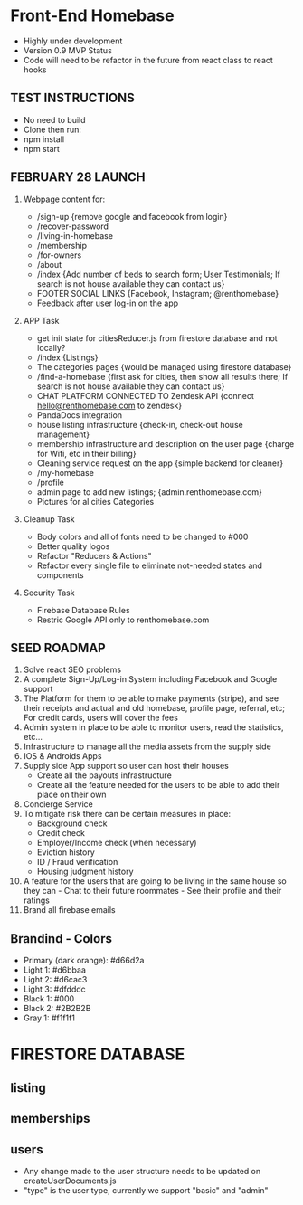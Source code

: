 # Front-End Homebase
 - Highly under development
 - Version 0.9 MVP Status
 - Code will need to be refactor in the future from react class to react hooks

## TEST INSTRUCTIONS
 - No need to build
 - Clone then run:
 - npm install
 - npm start

## FEBRUARY 28 LAUNCH
 1) Webpage content for:
    - /sign-up {remove google and facebook from login}
    - /recover-password
    - /living-in-homebase
    - /membership
    - /for-owners
    - /about
    - /index {Add number of beds to search form; User Testimonials; If search is not house available they can contact us}
    - FOOTER SOCIAL LINKS {Facebook, Instagram; @renthomebase}
    - Feedback after user log-in on the app

 2) APP Task
    - get init state for citiesReducer.js from firestore database and not locally?
    - /index {Listings}
    - The categories pages {would be managed using firestore database}
    - /find-a-homebase {first ask for cities, then show all results there; If search is not house available they can contact us}
    - CHAT PLATFORM CONNECTED TO Zendesk API {connect hello@renthomebase.com to zendesk}
    - PandaDocs integration
    - house listing infrastructure {check-in, check-out house management}
    - membership infrastructure and description on the user page {charge for Wifi, etc in their billing}
    - Cleaning service request on the app {simple backend for cleaner}
    - /my-homebase
    - /profile
    - admin page to add new listings; {admin.renthomebase.com}
    - Pictures for al cities Categories

 3) Cleanup Task
    - Body colors and all of fonts need to be changed to #000
    - Better quality logos
    - Refactor "Reducers & Actions"
    - Refactor every single file to eliminate not-needed states and components

 4) Security Task
    - Firebase Database Rules
    - Restric Google API only to renthomebase.com

## SEED ROADMAP
 1) Solve react SEO problems
 2) A complete Sign-Up/Log-in System including Facebook and Google support
 3) The Platform for them to be able to make payments (stripe), and see their receipts and actual and old homebase, profile page, referral, etc; For credit cards, users will cover the fees
 4) Admin system in place to be able to monitor users, read the statistics, etc...
 5) Infrastructure to manage all the media assets from the supply side
 6) IOS & Androids Apps
 7) Supply side App support so user can host their houses
    - Create all the payouts infrastructure
    - Create all the feature needed for the users to be able to add their place on their own
 8) Concierge Service
 9) To mitigate risk there can be certain measures in place:
    - Background check
    - Credit check
    - Employer/Income check (when necessary)
    - Eviction history
    - ID / Fraud verification
    - Housing judgment history
 10) A feature for the users that are going to be living in the same house so they can
    - Chat to their future roommates
    - See their profile and their ratings
 11) Brand all firebase emails

## Brandind - Colors
 - Primary (dark orange): #d66d2a
 - Light 1: #d6bbaa
 - Light 2: #d6cac3
 - Light 3: #dfdddc
 - Black 1: #000
 - Black 2: #2B2B2B
 - Gray 1: #f1f1f1

# FIRESTORE DATABASE

## listing
## memberships
## users
 - Any change made to the user structure needs to be updated on createUserDocuments.js
 - "type" is the user type, currently we support "basic" and "admin"
